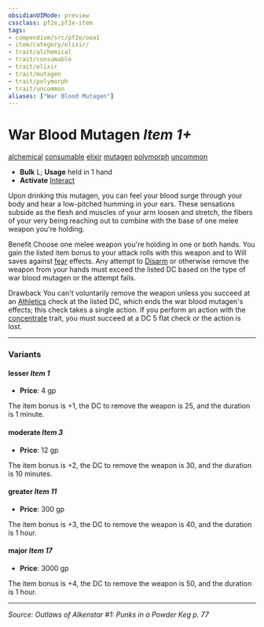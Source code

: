 ```yaml
---
obsidianUIMode: preview
cssclass: pf2e,pf2e-item
tags:
- compendium/src/pf2e/ooa1
- item/category/elixir/
- trait/alchemical
- trait/consumable
- trait/elixir
- trait/mutagen
- trait/polymorph
- trait/uncommon
aliases: ["War Blood Mutagen"]
---
```

# War Blood Mutagen *Item 1+*  
[alchemical](rules/traits/alchemical.md "Alchemical Item Trait")  [consumable](rules/traits/consumable.md "Consumable Item Trait")  [elixir](rules/traits/elixir.md "Elixir Item Trait")  [mutagen](rules/traits/mutagen.md "Mutagen Item Trait")  [polymorph](rules/traits/polymorph.md "Polymorph Effect Trait")  [uncommon](rules/traits/uncommon.md "Uncommon Rarity Trait")  

- **Bulk** L; **Usage** held in 1 hand
- **Activate** [Interact](rules/actions/interact.md)

Upon drinking this mutagen, you can feel your blood surge through your body and hear a low-pitched humming in your ears. These sensations subside as the flesh and muscles of your arm loosen and stretch, the fibers of your very being reaching out to combine with the base of one melee weapon you're holding.

Benefit Choose one melee weapon you're holding in one or both hands. You gain the listed item bonus to your attack rolls with this weapon and to Will saves against [fear](rules/traits/fear.md "Fear Effect Trait") effects. Any attempt to [Disarm](rules/actions/disarm.md) or otherwise remove the weapon from your hands must exceed the listed DC based on the type of war blood mutagen or the attempt fails.

Drawback You can't voluntarily remove the weapon unless you succeed at an [Athletics](compendium/skills.md#Athletics) check at the listed DC, which ends the war blood mutagen's effects; this check takes a single action. If you perform an action with the [concentrate](rules/traits/concentrate.md "Concentrate Action & Ability Trait") trait, you must succeed at a DC 5 flat check or the action is lost.

---
### Variants

#### lesser *Item 1*

- **Price**: 4 gp

The item bonus is +1, the DC to remove the weapon is 25, and the duration is 1 minute.

#### moderate *Item 3*

- **Price**: 12 gp

The item bonus is +2, the DC to remove the weapon is 30, and the duration is 10 minutes.

#### greater *Item 11*

- **Price**: 300 gp

The item bonus is +3, the DC to remove the weapon is 40, and the duration is 1 hour.

#### major *Item 17*

- **Price**: 3000 gp

The item bonus is +4, the DC to remove the weapon is 50, and the duration is 1 hour.

---
*Source: Outlaws of Alkenstar #1: Punks in a Powder Keg p. 77*